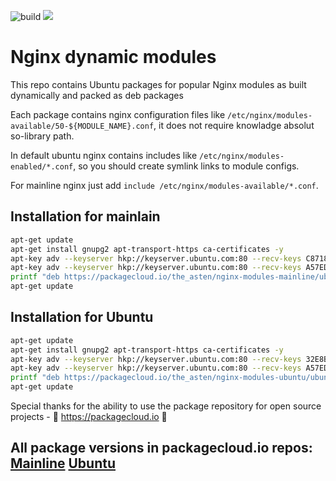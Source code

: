 ![build](https://github.com/asteny/nginx-modules-deb/actions/workflows/make-packages.yml/badge.svg) <a href="https://packagecloud.io"><img src="https://img.shields.io/badge/deb-packagecloud.io-844fec.svg"/></a>
# Nginx dynamic modules

This repo contains Ubuntu packages for popular Nginx modules as built dynamically and packed as deb packages

Each package contains nginx configuration files like `/etc/nginx/modules-available/50-${MODULE_NAME}.conf`, it does not require knowladge absolut so-library path.
    
In default ubuntu nginx contains includes like `/etc/nginx/modules-enabled/*.conf`, so you should create symlink links to module configs.
    
For mainline nginx just add `include /etc/nginx/modules-available/*.conf`.

Installation for mainlain
------------
```bash
apt-get update
apt-get install gnupg2 apt-transport-https ca-certificates -y
apt-key adv --keyserver hkp://keyserver.ubuntu.com:80 --recv-keys C87187E0F279DECD
apt-key adv --keyserver hkp://keyserver.ubuntu.com:80 --recv-keys A57ED69D49D1012A
printf "deb https://packagecloud.io/the_asten/nginx-modules-mainline/ubuntu/ focal main \ndeb-src https://packagecloud.io/the_asten/nginx-modules-mainline/ubuntu/ focal main" | tee -a /etc/apt/sources.list.d/nginx-modules-mainline.list
apt-get update
```

Installation for Ubuntu
------------
```bash
apt-get update
apt-get install gnupg2 apt-transport-https ca-certificates -y
apt-key adv --keyserver hkp://keyserver.ubuntu.com:80 --recv-keys 32E8B63A047C452C
apt-key adv --keyserver hkp://keyserver.ubuntu.com:80 --recv-keys A57ED69D49D1012A
printf "deb https://packagecloud.io/the_asten/nginx-modules-ubuntu/ubuntu/ jammy main \ndeb-src https://packagecloud.io/the_asten/nginx-modules-ubuntu/ubuntu/ jammy main" | tee -a /etc/apt/sources.list.d/nginx-modules-ubuntu.list
apt-get update
```

Special thanks for the ability to use the package repository for open source projects - :rocket: https://packagecloud.io :rocket:

All package versions in packagecloud.io repos:
[Mainline](https://packagecloud.io/the_asten/nginx-modules-mainline)
[Ubuntu](https://packagecloud.io/the_asten/nginx-modules-ubuntu)
-------------------------------------------------------------------------------
